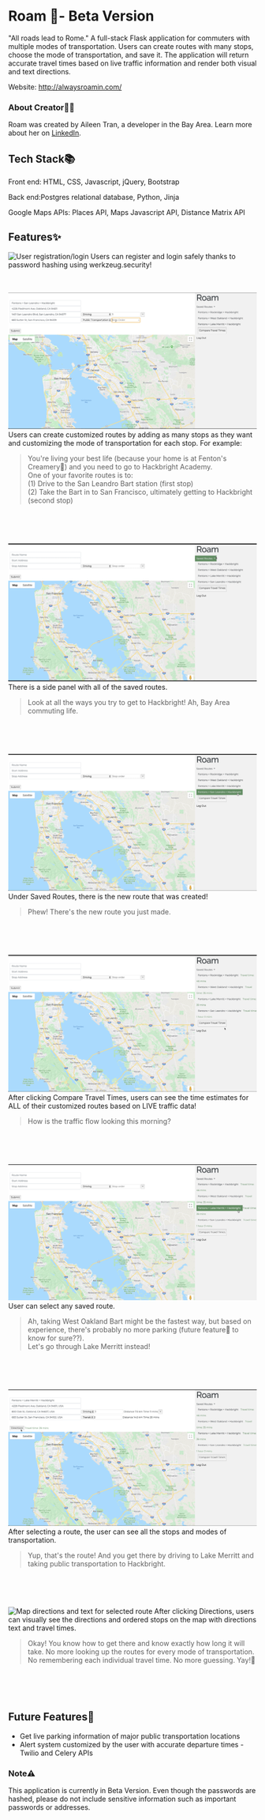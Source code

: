 # Roam 🚀- Beta Version
"All roads lead to Rome." A full-stack Flask application for commuters with multiple modes of transportation. Users can create routes with many stops, choose the mode of transportation, and save it. The application will return accurate travel times based on live traffic information and render both visual and text directions. 

Website: http://alwaysroamin.com/

### About Creator🍵🌸
Roam was created by Aileen Tran, a developer in the Bay Area. Learn more about her on [LinkedIn](https://www.linkedin.com/in/aileentran27/).

## Tech Stack📚
Front end: HTML, CSS, Javascript, jQuery, Bootstrap

Back end:Postgres relational database, Python, Jinja

Google Maps APIs: Places API, Maps Javascript API, Distance Matrix API

## Features✨
![User registration/login](/static/images/readme/registerandlogin.png)
Users can register and login safely thanks to password hashing using werkzeug.security!
<br><br><br>

![Creating route and choosing mode of transportation and stop order](/static/images/readme/stoporder.png)
Users can create customized routes by adding as many stops as they want and customizing the mode of transportation for each stop. 
For example:
>You're living your best life (because your home is at Fenton's Creamery🍨) and you need to go to Hackbright Academy. <br>
>One of your favorite routes is to: <br>
>(1) Drive to the San Leandro Bart station (first stop) <br>
>(2) Take the Bart in to San Francisco, ultimately getting to Hackbright (second stop)

<br><br><br>

![Saving route](/static/images/readme/savedroutes.png)
There is a side panel with all of the saved routes.
>Look at all the ways you try to get to Hackbright! Ah, Bay Area commuting life.

<br><br><br>

![New route added to saved routes](/static/images/readme/newroutesaved.png)
Under Saved Routes, there is the new route that was created!
>Phew! There's the new route you just made.

<br><br><br>

![Compare travel times](/static/images/readme/comparetraveltimes.png)
After clicking Compare Travel Times, users can see the time estimates for ALL of their customized routes based on LIVE traffic data!
>How is the traffic flow looking this morning? 

<br><br><br>

![Choosing route](/static/images/readme/choosingroute.png)
User can select any saved route.
>Ah, taking West Oakland Bart might be the fastest way, but based on experience, there's probably no more parking (future feature🔮 to know for sure??). <br>
>Let's go through Lake Merritt instead!

<br><br><br>

![Selected route](/static/images/readme/hittingdirections.png)
After selecting a route, the user can see all the stops and modes of transportation. 
>Yup, that's the route! And you get there by driving to Lake Merritt and taking public transportation to Hackbright.

<br><br><br>

![Map directions and text for selected route](/static/images/readme/viewingdirections.png)
After clicking Directions, users can visually see the directions and ordered stops on the map with directions text and travel times.
>Okay! You know how to get there and know exactly how long it will take. No more looking up the routes for every mode of transportation. No remembering each individual travel time. No more guessing. Yay!🤩

<br><br><br>

## Future Features🔮

- Get live parking information of major public transportation locations
- Alert system customized by the user with accurate departure times - Twilio and Celery APIs

### Note⚠️
This application is currently in Beta Version. Even though the passwords are hashed, please do not include sensitive information such as important passwords or addresses. 
